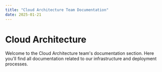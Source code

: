 ```yaml
---
title: "Cloud Architecture Team Documentation"
date: 2025-01-21
---
```


# Cloud Architecture

Welcome to the Cloud Architecture team's documentation section. Here you'll find all documentation related to our infrastructure and deployment processes.